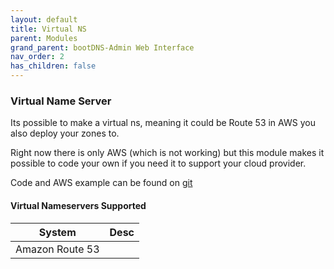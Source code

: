 ```yaml
---
layout: default
title: Virtual NS
parent: Modules
grand_parent: bootDNS-Admin Web Interface
nav_order: 2
has_children: false
---
```


### Virtual Name Server

Its possible to make a virtual ns, meaning it could be Route 53 in AWS you also deploy your zones to.

Right now there is only AWS (which is not working) but this module makes it possible to code your own if you need it to support your cloud provider.

Code and AWS example can be found on [git](https://github.com/bootDNS/bootDNS-admin/tree/main/app/virtualNS)


#### Virtual Nameservers Supported
| System        | Desc           |
| ------------- |:-------------:|
| Amazon Route 53      |  |

